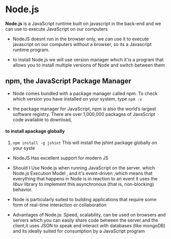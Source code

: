 # Node.js
**Node.js** is a JavaScript runtime built on javascript in the back-end and  we can use to execute JavaScript on our computers

* NodeJS doesnt run in the browser only, we can use it to execute javascript on our computers without a browser, so its a Javascript runtime program.

* to install Node.js we will use version manager which it'is a program that allows you to install multiple versions of Node and switch between them


## npm, the JavaScript Package Manager
*  Node comes bundled with a package manager called npm. To check which version you have installed on your system, type `npm -v`

* the package manager for JavaScript, npm is also the world’s largest software registry. There are over 1,000,000 packages of JavaScript code available to download,

#### to install apackage globally 
1. `npm install -g jshint`  This will install the jshint package globally on your syste

* NodeJS Has excellent support for modern JS 


 *  Should I Use Node.js when running JavaScript on the server.
which Node.js Execution Model , and it's event-driven ,which means that everything that happens in Node is in reaction to an event it  uses the *libuv* library to implement this asynchronous (that is, non-blocking) behavior.

* Node is particularly suited to building applications that require some form of real-time interaction or collaboration


* Advantages of Node.js: Speed, scalability, can be used on browsers and servers which you can easily share code between the server and the client,it uses JSON to speak and interact with databases (like mongoDB) and its ideally suited for consumption by a JavaScript program